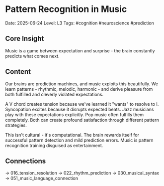 # Pattern Recognition in Music
Date: 2025-06-24
Level: L3
Tags: #cognition #neuroscience #prediction

## Core Insight
Music is a game between expectation and surprise - the brain constantly predicts what comes next.

## Content
Our brains are prediction machines, and music exploits this beautifully. We learn patterns - rhythmic, melodic, harmonic - and derive pleasure from both fulfilled and cleverly violated expectations.

A V chord creates tension because we've learned it "wants" to resolve to I. Syncopation excites because it disrupts expected beats. Jazz musicians play with these expectations explicitly. Pop music often fulfills them completely. Both can create profound satisfaction through different pattern strategies.

This isn't cultural - it's computational. The brain rewards itself for successful pattern detection and mild prediction errors. Music is pattern recognition training disguised as entertainment.

## Connections
→ 016_tension_resolution
→ 022_rhythm_prediction
→ 030_musical_syntax
→ 051_music_language_connection
